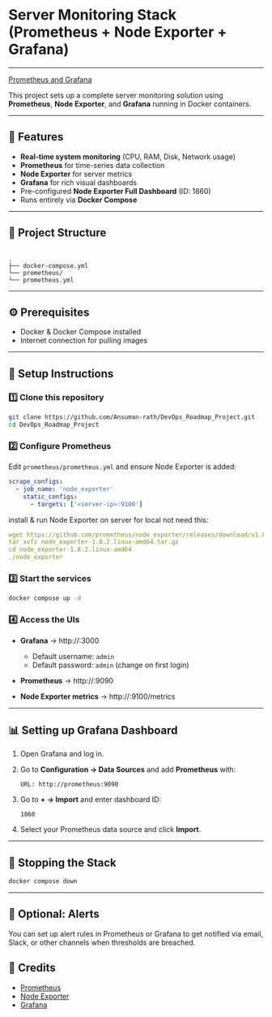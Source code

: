 # Server Monitoring Stack (Prometheus + Node Exporter + Grafana)


---

[Prometheus and Grafana](https://roadmap.sh/projects/monitoring)

This project sets up a complete server monitoring solution using **Prometheus**, **Node Exporter**, and **Grafana** running in Docker containers.

---

## 📌 Features
- **Real-time system monitoring** (CPU, RAM, Disk, Network usage)
- **Prometheus** for time-series data collection
- **Node Exporter** for server metrics
- **Grafana** for rich visual dashboards
- Pre-configured **Node Exporter Full Dashboard** (ID: 1860)
- Runs entirely via **Docker Compose**

---

## 📂 Project Structure
```

.
├── docker-compose.yml
└── prometheus/
└── prometheus.yml

````

---

## ⚙️ Prerequisites
- Docker & Docker Compose installed
- Internet connection for pulling images

---

## 🚀 Setup Instructions

### 1️⃣ Clone this repository
```bash
git clone https://github.com/Ansuman-rath/DevOps_Roadmap_Project.git
cd DevOps_Roadmap_Project
````

### 2️⃣ Configure Prometheus

Edit `prometheus/prometheus.yml` and ensure Node Exporter is added:

```yaml
scrape_configs:
  - job_name: 'node_exporter'
    static_configs:
      - targets: ['<server-ip>:9100']
```
install & run Node Exporter on server for local not need this:


```yaml
wget https://github.com/prometheus/node_exporter/releases/download/v1.8.2/node_exporter-1.8.2.linux-amd64.tar.gz
tar xvfz node_exporter-1.8.2.linux-amd64.tar.gz
cd node_exporter-1.8.2.linux-amd64
./node_exporter
```

### 3️⃣ Start the services

```bash
docker compose up -d
```

### 4️⃣ Access the UIs

* **Grafana** → http\://<server-ip>:3000

  * Default username: `admin`
  * Default password: `admin` (change on first login)
* **Prometheus** → http\://<server-ip>:9090
* **Node Exporter metrics** → http\://<server-ip>:9100/metrics

---

## 📊 Setting up Grafana Dashboard

1. Open Grafana and log in.
2. Go to **Configuration → Data Sources** and add **Prometheus** with:

   ```
   URL: http://prometheus:9090
   ```
3. Go to **+ → Import** and enter dashboard ID:

   ```
   1860
   ```
4. Select your Prometheus data source and click **Import**.

---

## 🛑 Stopping the Stack

```bash
docker compose down
```

---

## 🔔 Optional: Alerts

You can set up alert rules in Prometheus or Grafana to get notified via email, Slack, or other channels when thresholds are breached.


## 🙌 Credits

* [Prometheus](https://prometheus.io/)
* [Node Exporter](https://github.com/prometheus/node_exporter)
* [Grafana](https://grafana.com/)
